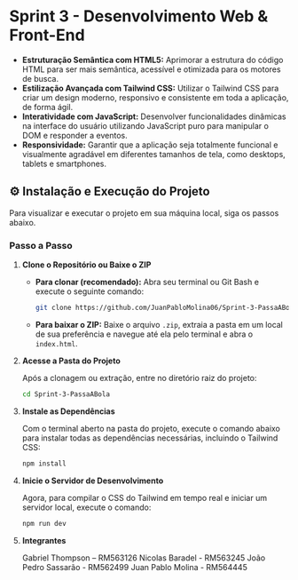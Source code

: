 # Sprint 3 - Desenvolvimento Web & Front-End

- **Estruturação Semântica com HTML5:** Aprimorar a estrutura do código HTML para ser mais semântica, acessível e otimizada para os motores de busca.
- **Estilização Avançada com Tailwind CSS:** Utilizar o Tailwind CSS para criar um design moderno, responsivo e consistente em toda a aplicação, de forma ágil.
- **Interatividade com JavaScript:** Desenvolver funcionalidades dinâmicas na interface do usuário utilizando JavaScript puro para manipular o DOM e responder a eventos.
- **Responsividade:** Garantir que a aplicação seja totalmente funcional e visualmente agradável em diferentes tamanhos de tela, como desktops, tablets e smartphones.

## ⚙️ Instalação e Execução do Projeto

Para visualizar e executar o projeto em sua máquina local, siga os passos abaixo.

### Passo a Passo

1.  **Clone o Repositório ou Baixe o ZIP**

    - **Para clonar (recomendado):** Abra seu terminal ou Git Bash e execute o seguinte comando:
      ```bash
      git clone https://github.com/JuanPabloMolina06/Sprint-3-PassaABola.git
      ```

    - **Para baixar o ZIP:** Baixe o arquivo `.zip`, extraia a pasta em um local de sua preferência e navegue até ela pelo terminal e abra o `index.html`.

2.  **Acesse a Pasta do Projeto**

    Após a clonagem ou extração, entre no diretório raiz do projeto:
    ```bash
    cd Sprint-3-PassaABola
    ```

3.  **Instale as Dependências**

    Com o terminal aberto na pasta do projeto, execute o comando abaixo para instalar todas as dependências necessárias, incluindo o Tailwind CSS:
    ```bash
    npm install
    ```

4.  **Inicie o Servidor de Desenvolvimento**

    Agora, para compilar o CSS do Tailwind em tempo real e iniciar um servidor local, execute o comando:
    ```bash
    npm run dev
    ```

5. **Integrantes**

    Gabriel Thompson – RM563126
    Nicolas Baradel - RM563245
    João Pedro Sassarão - RM562499
    Juan Pablo Molina - RM564445
